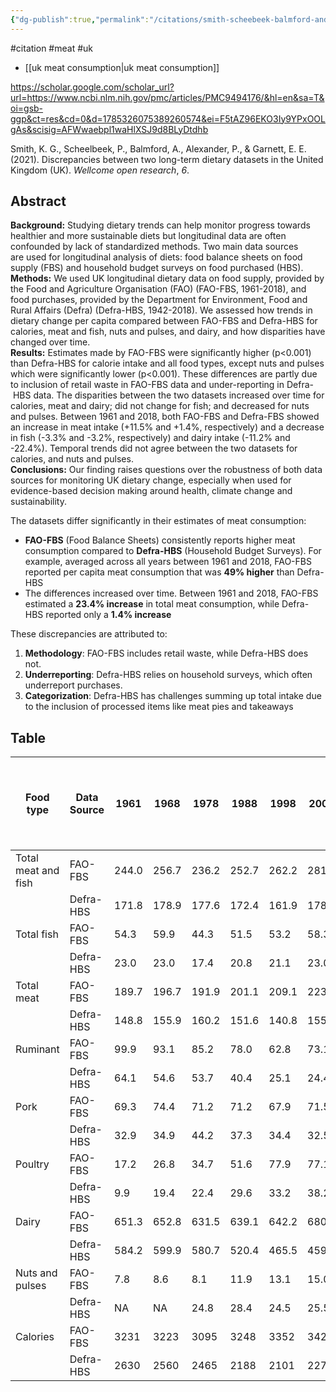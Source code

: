 ```yaml
---
{"dg-publish":true,"permalink":"/citations/smith-scheebeek-balmford-and-garnett-2021/","created":"2025-10-23T17:42:46.525+01:00","updated":"2025-10-23T18:06:08.944+01:00"}
---
```


#citation #meat #uk 

- [[uk meat consumption\|uk meat consumption]]

https://scholar.google.com/scholar_url?url=https://www.ncbi.nlm.nih.gov/pmc/articles/PMC9494176/&hl=en&sa=T&oi=gsb-ggp&ct=res&cd=0&d=1785326075389260574&ei=F5tAZ96EKO3Iy9YPxOOLgAs&scisig=AFWwaebpl1waHlXSJ9d8BLyDtdhb

Smith, K. G., Scheelbeek, P., Balmford, A., Alexander, P., & Garnett, E. E. (2021). Discrepancies between two long-term dietary datasets in the United Kingdom (UK). _Wellcome open research_, _6_.
## Abstract

**Background:** Studying dietary trends can help monitor progress towards healthier and more sustainable diets but longitudinal data are often confounded by lack of standardized methods. Two main data sources are used for longitudinal analysis of diets: food balance sheets on food supply (FBS) and household budget surveys on food purchased (HBS).  
**Methods:** We used UK longitudinal dietary data on food supply, provided by the Food and Agriculture Organisation (FAO) (FAO-FBS, 1961-2018), and food purchases, provided by the Department for Environment, Food and Rural Affairs (Defra) (Defra-HBS, 1942-2018). We assessed how trends in dietary change per capita compared between FAO-FBS and Defra-HBS for calories, meat and fish, nuts and pulses, and dairy, and how disparities have changed over time.  
**Results:** Estimates made by FAO-FBS were significantly higher (p<0.001) than Defra-HBS for calorie intake and all food types, except nuts and pulses which were significantly lower (p<0.001). These differences are partly due to inclusion of retail waste in FAO-FBS data and under-reporting in Defra- HBS data. The disparities between the two datasets increased over time for calories, meat and dairy; did not change for fish; and decreased for nuts and pulses. Between 1961 and 2018, both FAO-FBS and Defra-FBS showed an increase in meat intake (+11.5% and +1.4%, respectively) and a decrease in fish (-3.3% and -3.2%, respectively) and dairy intake (-11.2% and -22.4%). Temporal trends did not agree between the two datasets for calories, and nuts and pulses.  
**Conclusions:** Our finding raises questions over the robustness of both data sources for monitoring UK dietary change, especially when used for evidence-based decision making around health, climate change and sustainability.

The datasets differ significantly in their estimates of meat consumption:

- **FAO-FBS** (Food Balance Sheets) consistently reports higher meat consumption compared to **Defra-HBS** (Household Budget Surveys). For example, averaged across all years between 1961 and 2018, FAO-FBS reported per capita meat consumption that was **49% higher** than Defra-HBS
- The differences increased over time. Between 1961 and 2018, FAO-FBS estimated a **23.4% increase** in total meat consumption, while Defra-HBS reported only a **1.4% increase**  

These discrepancies are attributed to:
1. **Methodology**: FAO-FBS includes retail waste, while Defra-HBS does not.
2. **Underreporting**: Defra-HBS relies on household surveys, which often underreport purchases.
3. **Categorization**: Defra-HBS has challenges summing up total intake due to the inclusion of processed items like meat pies and takeaways
## Table

| Food type           | Data Source | 1961  | 1968  | 1978  | 1988  | 1998  | 2008  | 2018  | Change between 1961 and 2018 in grams (%) | Change between 2008 and 2018 in grams (%) |
| ------------------- | ----------- | ----- | ----- | ----- | ----- | ----- | ----- | ----- | ----------------------------------------- | ----------------------------------------- |
| Total meat and fish | FAO-FBS     | 244.0 | 256.7 | 236.2 | 252.7 | 262.2 | 281.6 | 284.2 | 40.2 (16.5%)                              | 2.7 (0.9%)                                |
|                     | Defra-HBS   | 171.8 | 178.9 | 177.6 | 172.4 | 161.9 | 178.5 | 170.7 | -1.1 (-0.6%)                              | -7.8 (-4.4%)                              |
| Total fish          | FAO-FBS     | 54.3  | 59.9  | 44.3  | 51.5  | 53.2  | 58.3  | 50.5  | -3.8 (-7.1%)                              | -7.8 (-13.4%)                             |
|                     | Defra-HBS   | 23.0  | 23.0  | 17.4  | 20.8  | 21.1  | 23.0  | 19.8  | -3.2 (-13.9%)                             | -3.2 (-13.9%)                             |
| Total meat          | FAO-FBS     | 189.7 | 196.7 | 191.9 | 201.1 | 209.1 | 223.3 | 234.2 | 44.5 (23.4%)                              | 10.9 (4.9%)                               |
|                     | Defra-HBS   | 148.8 | 155.9 | 160.2 | 151.6 | 140.8 | 155.5 | 150.9 | 2.1 (1.4%)                                | -4.6 (-3.0%)                              |
| Ruminant            | FAO-FBS     | 99.9  | 93.1  | 85.2  | 78.0  | 62.8  | 73.1  | 61.5  | -38.3 (-38.4%)                            | -11.5 (-15.8%)                            |
|                     | Defra-HBS   | 64.1  | 54.6  | 53.7  | 40.4  | 25.1  | 24.4  | 20.9  | -43.2 (-67.4%)                            | -3.5 (-14.3%)                             |
| Pork                | FAO-FBS     | 69.3  | 74.4  | 71.2  | 71.2  | 67.9  | 71.5  | 72.7  | 3.4 (5.0%)                                | 1.3 (1.8%)                                |
|                     | Defra-HBS   | 32.9  | 34.9  | 44.2  | 37.3  | 34.4  | 32.5  | 29.2  | -3.7 (-11.2%)                             | -3.3 (-10.2%)                             |
| Poultry             | FAO-FBS     | 17.2  | 26.8  | 34.7  | 51.6  | 77.9  | 77.1  | 97.4  | 80.2 (465.5%)                             | 20.3 (26.3%)                              |
|                     | Defra-HBS   | 9.9   | 19.4  | 22.4  | 29.6  | 33.2  | 38.2  | 37.4  | 27.5 (277.8%)                             | -0.8 (-2.1%)                              |
| Dairy               | FAO-FBS     | 651.3 | 652.8 | 631.5 | 639.1 | 642.2 | 680.3 | 640.2 | -11.2 (-1.7%)                             | -40.2 (-5.9%)                             |
|                     | Defra-HBS   | 584.2 | 599.9 | 580.7 | 520.4 | 465.5 | 459.5 | 453.2 | -131.0 (-22.4%)                           | -6.3 (-1.4%)                              |
| Nuts and pulses     | FAO-FBS     | 7.8   | 8.6   | 8.1   | 11.9  | 13.1  | 15.0  | 15.9  | 8.1 (103.2%)                              | 0.9 (5.9%)                                |
|                     | Defra-HBS   | NA    | NA    | 24.8  | 28.4  | 24.5  | 25.5  | 26.5  | NA                                        | 1.0 (3.9%)                                |
| Calories            | FAO-FBS     | 3231  | 3223  | 3095  | 3248  | 3352  | 3422  | 3342  | 110.8 (3.4%)                              | 80.2 (-2.3%)                              |
|                     | Defra-HBS   | 2630  | 2560  | 2465  | 2188  | 2101  | 2276  | 2175  | -455 (-17.3%)                             | -101 (-4.4%)                              |
